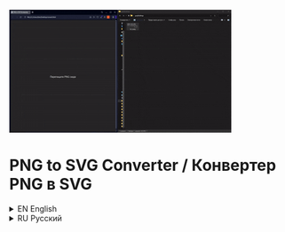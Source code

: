 ![til](tutor.gif)

# PNG to SVG Converter / Конвертер PNG в SVG

<details>
<summary>EN English</summary>

## Description

This web application converts PNG images to SVG format. Users can drag and drop a PNG file into the designated area on the page, and the application will automatically create an SVG file for download.

SVG is a vector format that can be scaled without quality loss. The application preserves the original image's proportions by centering it on a 4000×4000 pixel SVG canvas. For non-square images, they will be scaled to fit within these boundaries.

The entire process happens in the browser without uploading files to a server, ensuring privacy and fast performance. Suitable for simple raster-to-vector conversions.

## Features
- Drag-and-drop interface
- Client-side processing (no server upload)
- Preserves image proportions
- 4000×4000 px canvas for high-quality output

## How to Use
1. Drag a PNG file into the drop zone
2. Wait for automatic conversion
3. Download the resulting SVG file

### License
MIT License. See `LICENSE` for details.  
</details>

<details>
<summary>RU Русский</summary>

## Описание

Это веб-приложение для конвертации PNG-изображений в SVG-формат. Пользователь может перетащить PNG-файл в выделенную область на странице, после чего приложение автоматически создаст SVG-файл и предложит его скачать.

SVG — это векторный формат, который можно масштабировать без потери качества. Приложение сохраняет пропорции исходного изображения, размещая его в центре SVG-холста размером 4000×4000 пикселей. Если изображение не квадратное, оно будет масштабировано так, чтобы поместиться в эти границы.

Процесс полностью происходит в браузере, без загрузки файлов на сервер, что обеспечивает конфиденциальность и быстроту работы. Подходит для простого преобразования растровых изображений в векторные.

## Возможности
- Интерфейс с перетаскиванием
- Обработка на стороне клиента (без загрузки на сервер)
- Сохранение пропорций изображения
- Холст 4000×4000 пикселей для качественного результата

## Как использовать
1. Перетащите PNG-файл в выделенную область
2. Дождитесь автоматической конвертации
3. Скачайте полученный SVG-файл

### Лицензия
Лицензия MIT. Подробности в файле `LICENSE`.

</details>
